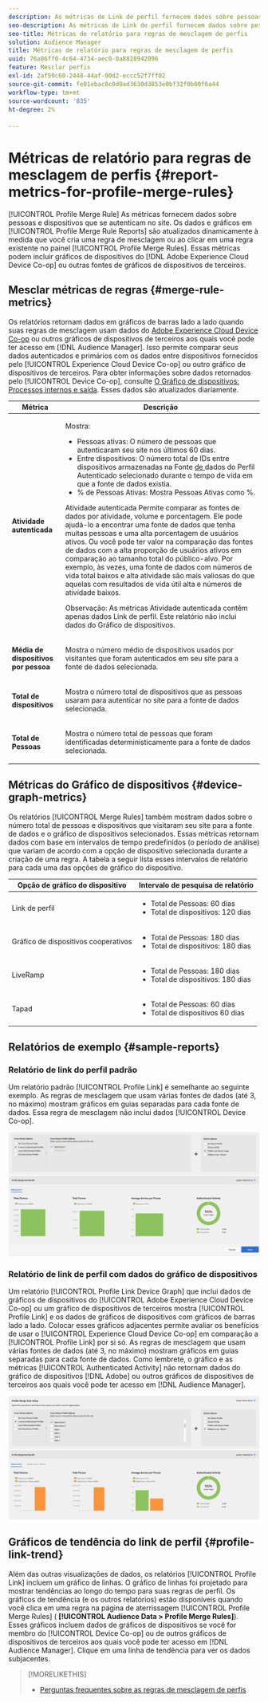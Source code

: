 ```yaml
---
description: As métricas de Link de perfil fornecem dados sobre pessoas e dispositivos que se autenticam no site. Os dados e gráficos no Link de perfil são atualizados dinamicamente ao criar regras de mesclagem ou ao clicar em uma regra existente no painel Regras de mesclagem de perfil . Essas métricas podem incluir gráficos de dispositivos do Adobe Experience Cloud Device Co-op ou de outras fontes de gráficos de dispositivos de terceiros.
seo-description: As métricas de Link de perfil fornecem dados sobre pessoas e dispositivos que se autenticam no site. Os dados e gráficos no Link de perfil são atualizados dinamicamente ao criar regras de mesclagem ou ao clicar em uma regra existente no painel Regras de mesclagem de perfil . Essas métricas podem incluir gráficos de dispositivos do Adobe Experience Cloud Device Co-op ou de outras fontes de gráficos de dispositivos de terceiros.
seo-title: Métricas de relatório para regras de mesclagem de perfis
solution: Audience Manager
title: Métricas de relatório para regras de mesclagem de perfis
uuid: 76a86ff0-4c64-4734-aec0-0a8828942096
feature: Mesclar perfis
exl-id: 2af59c60-2448-44af-90d2-eccc52f7ff02
source-git-commit: fe01ebac8c0d0ad3630d3853e0bf32f0b00f6a44
workflow-type: tm+mt
source-wordcount: '835'
ht-degree: 2%

---
```


# Métricas de relatório para regras de mesclagem de perfis {#report-metrics-for-profile-merge-rules}

[!UICONTROL Profile Merge Rule] As métricas fornecem dados sobre pessoas e dispositivos que se autenticam no site. Os dados e gráficos em [!UICONTROL Profile Merge Rule Reports] são atualizados dinamicamente à medida que você cria uma regra de mesclagem ou ao clicar em uma regra existente no painel [!UICONTROL Profile Merge Rules]. Essas métricas podem incluir gráficos de dispositivos do [!DNL Adobe Experience Cloud Device Co-op] ou outras fontes de gráficos de dispositivos de terceiros.

## Mesclar métricas de regras {#merge-rule-metrics}

Os relatórios retornam dados em gráficos de barras lado a lado quando suas regras de mesclagem usam dados do [Adobe Experience Cloud Device Co-op](https://docs.adobe.com/content/help/en/device-co-op/using/about/overview.html) ou outros gráficos de dispositivos de terceiros aos quais você pode ter acesso em [!DNL Audience Manager]. Isso permite comparar seus dados autenticados e primários com os dados entre dispositivos fornecidos pelo [!UICONTROL Experience Cloud Device Co-op] ou outro gráfico de dispositivos de terceiros. Para obter informações sobre dados retornados pelo [!UICONTROL Device Co-op], consulte [O Gráfico de dispositivos: Processos internos e saída](https://docs.adobe.com/content/help/en/device-co-op/using/device-graph/device-graph-overview.html). Esses dados são atualizados diariamente.

<table id="table_A7FB2F9804F84AC8A6DD05C0E6EE7555"> 
 <thead> 
  <tr> 
   <th colname="col1" class="entry"> Métrica </th> 
   <th colname="col2" class="entry"> Descrição </th> 
  </tr> 
 </thead>
 <tbody> 
  <tr> 
   <td colname="col1"> <p> <b><span class="wintitle"> Atividade autenticada</span></b> </p> </td> 
   <td colname="col2"> <p>Mostra: </p> 
    <ul id="ul_7F7373919A4A49028EF4BF7B28D9F8E9"> 
     <li id="li_FE2F93C496D64ED8928B3E522C9585EA"> <span class="wintitle"> Pessoas</span> ativas: O número de pessoas que autenticaram seu site nos últimos 60 dias. </li> 
     <li id="li_60CFD26EE68B442683C0ED5FED1A79C8"> <span class="wintitle"> Entre dispositivos</span>: O número total de  <a href="merge-rules-start.md#create-data-source"> </a> IDs entre dispositivos armazenadas na Fonte  <a href="https://docs.adobe.com/content/help/en/audience-manager/user-guide/features/data-sources/manage-datasources.html"> de </a> dados do Perfil  <a href="merge-rule-definitions.md">  </a> Autenticado selecionado durante o tempo de vida em que a fonte de dados existia. </li> 
     <li id="li_F2F07B6A326C4A18B79A0CF2C47D9677"> <span class="wintitle"> % de Pessoas</span> Ativas: Mostra  <span class="wintitle"> Pessoas Ativas </span> como %. </li> 
    </ul> <p> <span class="wintitle"> Atividade </span> autenticada Permite comparar as fontes de dados por atividade, volume e porcentagem. Ele pode ajudá-lo a encontrar uma fonte de dados que tenha muitas pessoas e uma alta porcentagem de usuários ativos. Ou você pode ter valor na comparação das fontes de dados com a alta proporção de usuários ativos em comparação ao tamanho total do público-alvo. Por exemplo, às vezes, uma fonte de dados com números de vida total baixos e alta atividade são mais valiosas do que aquelas com resultados de vida útil alta e números de atividade baixos. </p> <p> <p>Observação: As métricas <span class="wintitle"> Atividade autenticada</span> contêm apenas dados <span class="wintitle"> Link de perfil</span>. Este relatório não inclui dados do <span class="wintitle"> Gráfico de dispositivos</span>. </p> </p> </td> 
  </tr> 
  <tr> 
   <td colname="col1"> <p> <b><span class="wintitle"> Média de dispositivos por pessoa</span></b> </p> </td> 
   <td colname="col2"> <p> Mostra o número médio de dispositivos usados por visitantes que foram autenticados em seu site para a fonte de dados selecionada. </p> </td> 
  </tr> 
  <tr> 
   <td colname="col1"> <p> <b><span class="wintitle"> Total de dispositivos</span></b> </p> </td> 
   <td colname="col2"> <p>Mostra o número total de dispositivos que as pessoas usaram para autenticar no site para a fonte de dados selecionada. </p> </td> 
  </tr> 
  <tr> 
   <td colname="col1"> <p> <b><span class="wintitle"> Total de Pessoas</span></b> </p> </td> 
   <td colname="col2"> <p>Mostra o número total de pessoas que foram identificadas deterministicamente para a fonte de dados selecionada. </p> </td> 
  </tr> 
 </tbody> 
</table>

## Métricas do Gráfico de dispositivos {#device-graph-metrics}

Os relatórios [!UICONTROL Merge Rules] também mostram dados sobre o número total de pessoas e dispositivos que visitaram seu site para a fonte de dados e o gráfico de dispositivos selecionados. Essas métricas retornam dados com base em intervalos de tempo predefinidos (o período de análise) que variam de acordo com a opção de dispositivo selecionada durante a criação de uma regra. A tabela a seguir lista esses intervalos de relatório para cada uma das opções de gráfico do dispositivo.

<table id="table_038983EBC71F4A55BBCA99212AC5DEE6"> 
 <thead> 
  <tr> 
   <th colname="col1" class="entry"> Opção de gráfico do dispositivo </th> 
   <th colname="col2" class="entry"> Intervalo de pesquisa de relatório </th> 
  </tr>
 </thead>
 <tbody> 
  <tr> 
   <td colname="col1"> <p><span class="wintitle"> Link de perfil</span> </p> </td> 
   <td colname="col2"> <p> 
     <ul id="ul_B2FF2341573840549FFB96579F537082"> 
      <li id="li_B37323C2F2434F41B407500AC5C15447">Total de Pessoas: 60 dias </li> 
      <li id="li_08D911224A60418BBB3CFB4E70CE73D4">Total de dispositivos: 120 dias </li> 
     </ul> </p> </td> 
  </tr> 
  <tr> 
   <td colname="col1"> <p><span class="wintitle"> Gráfico de dispositivos cooperativos</span> </p> </td> 
   <td colname="col2"> <p> 
     <ul id="ul_64AD1DD89DF64703B70B973A463BA020"> 
      <li id="li_D7D3A3871F434CBFA71BE8929EB41648">Total de Pessoas: 180 dias </li> 
      <li id="li_125D387986B2463EB310203CE5857EDA">Total de dispositivos: 180 dias </li> 
     </ul> </p> </td> 
  </tr> 
  <tr> 
   <td colname="col1"> <p><span class="wintitle"> LiveRamp</span> </p> </td> 
   <td colname="col2"> <p> 
     <ul id="ul_2772F3AD7E1440789B635794ECDE8DFB"> 
      <li id="li_1432363829D64615B1D349A3722D6268">Total de Pessoas: 180 dias </li> 
      <li id="li_D5C0E3CE92524B54BBD36C73A326292B">Total de dispositivos: 180 dias </li> 
     </ul> </p> </td> 
  </tr> 
  <tr> 
   <td colname="col1"> <p><span class="wintitle"> Tapad</span> </p> </td> 
   <td colname="col2"> <p> 
     <ul id="ul_274529DB58E6442E95C6AD89BECB1362"> 
      <li id="li_67102211A72A4E47AACFE5E369793C17">Total de Pessoas: 60 dias </li> 
      <li id="li_3E8F3DA6A7B5487895A626674DA363A5">Total de dispositivos 60 dias </li> 
     </ul> </p> </td> 
  </tr> 
 </tbody> 
</table>

## Relatórios de exemplo {#sample-reports}

### Relatório de link do perfil padrão

Um relatório padrão [!UICONTROL Profile Link] é semelhante ao seguinte exemplo. As regras de mesclagem que usam várias fontes de dados (até 3, no máximo) mostram gráficos em guias separadas para cada fonte de dados. Essa regra de mesclagem não inclui dados [!UICONTROL Device Co-op].

![](assets/profile-link-metrics.png)

### Relatório de link de perfil com dados do gráfico de dispositivos

Um relatório [!UICONTROL Profile Link Device Graph] que inclui dados de gráficos de dispositivos do [!UICONTROL Adobe Experience Cloud Device Co-op] ou um gráfico de dispositivos de terceiros mostra [!UICONTROL Profile Link] e os dados de gráficos de dispositivos com gráficos de barras lado a lado. Colocar esses gráficos adjacentes permite avaliar os benefícios de usar o [!UICONTROL Experience Cloud Device Co-op] em comparação a [!UICONTROL Profile Link] por si só. As regras de mesclagem que usam várias fontes de dados (até 3, no máximo) mostram gráficos em guias separadas para cada fonte de dados. Como lembrete, o gráfico e as métricas [!UICONTROL Authenticated Activity] não retornam dados do gráfico de dispositivos [!DNL Adobe] ou outros gráficos de dispositivos de terceiros aos quais você pode ter acesso em [!DNL Audience Manager].

![](assets/profile-link-graph.png)

## Gráficos de tendência do link de perfil {#profile-link-trend}

Além das outras visualizações de dados, os relatórios [!UICONTROL Profile Link] incluem um gráfico de linhas. O gráfico de linhas foi projetado para mostrar tendências ao longo do tempo para suas regras de perfil. Os gráficos de tendência (e os outros relatórios) estão disponíveis quando você clica em uma regra na página de aterrissagem [!UICONTROL Profile Merge Rules] ( **[!UICONTROL Audience Data > Profile Merge Rules]**). Esses gráficos incluem dados de gráficos de dispositivos se você for membro do [!UICONTROL Device Co-op] ou de outros gráficos de dispositivos de terceiros aos quais você pode ter acesso em [!DNL Audience Manager]. Clique em uma linha de tendência para ver os dados subjacentes.

>[!MORELIKETHIS]
>
>* [Perguntas frequentes sobre as regras de mesclagem de perfis](../../faq/faq-profile-merge.md)

